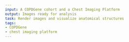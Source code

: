 ```yaml
---
input: A COPDGene cohort and a Chest Imaging Platform
output: Images ready for analysis
task: Render images and visualize anatomical structures
tags:
- COPDGene
- chest imaging platform
---
```

